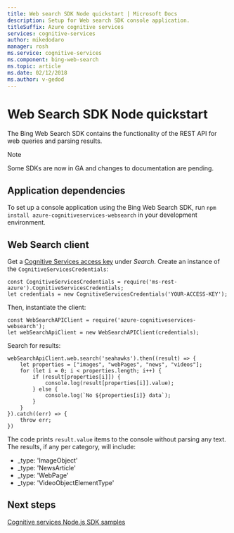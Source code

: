 ```yaml
---
title: Web search SDK Node quickstart | Microsoft Docs
description: Setup for Web search SDK console application.
titleSuffix: Azure cognitive services
services: cognitive-services
author: mikedodaro
manager: rosh
ms.service: cognitive-services
ms.component: bing-web-search
ms.topic: article
ms.date: 02/12/2018
ms.author: v-gedod
---
```


# Web Search SDK Node quickstart

The Bing Web Search SDK contains the functionality of the REST API for web queries and parsing results.

> [!NOTE] 
> Some SDKs are now in GA and changes to documentation are pending.  

## Application dependencies

To set up a console application using the Bing Web Search SDK, run `npm install azure-cognitiveservices-websearch` in your development environment.

## Web Search client
Get a [Cognitive Services access key](https://azure.microsoft.com/try/cognitive-services/) under *Search*. Create an instance of the `CognitiveServicesCredentials`:
```
const CognitiveServicesCredentials = require('ms-rest-azure').CognitiveServicesCredentials;
let credentials = new CognitiveServicesCredentials('YOUR-ACCESS-KEY');
```
Then, instantiate the client:
```
const WebSearchAPIClient = require('azure-cognitiveservices-websearch');
let webSearchApiClient = new WebSearchAPIClient(credentials);
```
Search for results:
```
webSearchApiClient.web.search('seahawks').then((result) => {
    let properties = ["images", "webPages", "news", "videos"];
    for (let i = 0; i < properties.length; i++) {
        if (result[properties[i]]) {
            console.log(result[properties[i]].value);
        } else {
            console.log(`No ${properties[i]} data`);
        }
    }
}).catch((err) => {
    throw err;
})

```
The code prints `result.value` items to the console without parsing any text.  The results, if any per category, will include:
- _type: 'ImageObject'
- _type: 'NewsArticle'
- _type: 'WebPage'
- _type: 'VideoObjectElementType'

<!-- Remove until this can be replaced with a sanitized version.
![Video results](media/web-search-sdk-node-results.png)
-->

## Next steps

[Cognitive services Node.js SDK samples](https://github.com/Azure-Samples/cognitive-services-node-sdk-samples)
